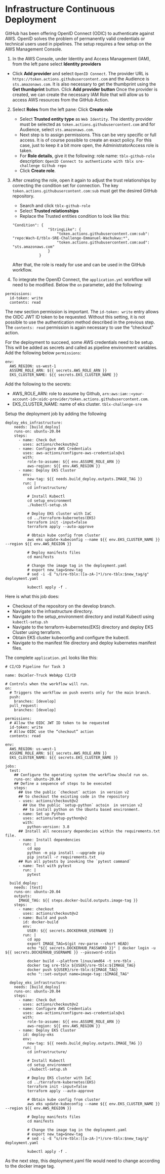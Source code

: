 # Infrastructure Continuous Deployment

 GitHub has been offering OpenID Connect (ODIC) to authenticate against AWS. OpenID solves the problem of permanently valid credentials or technical users used in pipelines. The setup requires a few setup on the AWS Management Console.

1. In the AWS Console, under Identity and Access Management (IAM), from the left pane select **Identity providers** 
- Click **Add provider** and select `OpenID Connect`.
    The provider URL is `https://token.actions.githubusercontent.com` and the Audience is `sts.amazonaws.com`. It is also necessary to get the thumbprint using the **Get thumbprint** button.
    Click **Add provider button**
    Once the provider is created, we can create the necessary IAM Role that will allow us to access AWS resources from the GitHub Action.
2. Select **Roles** from the left pane:
    Click **Create role**
    - Select **Trusted entity type** as `Web Identity`. The identity provider must be selected as `token.actions.githubusercontent.com` and for Audience, select `sts.amazonaws.com`.
    - Next step is to assign permissions. This can be very specific or full access. It is of course possible to create an exact policy. For this case, just to keep it a bit more open, the AdministratorAccess role is taken.
    - For **Role details**, give it the following:
        role name: `tblx-github-role`
        description: `OpenID Connect to authenticate with tblx sre-challenge Github repo`
    - Click **Create role**.
3. After creating the role, open it again to adjust the trust relationships by correcting the condition set for connection. The key `token.actions.githubusercontent.com:sub` must get the desired GitHub repository.
    - Search and click `tblx-github-role`
    - Select **Trusted relationships**
    - Replace the Trusted entities condition to look like this:
    ```
    "Condition": {
                    "StringLike": {
                        "token.actions.githubusercontent.com:sub": "repo:Wach-E/tblx-SRE-Challenge-Emmanuel-Wachukwu:*",
                        "token.actions.githubusercontent.com:aud": "sts.amazonaws.com"
                    }
                }
    ```
    After that, the role is ready for use and can be used in the GitHub workflow.

4. To integrate the OpenID Connect, the `application.yml` workflow will need to be modified. Below the `on` parameter, add the following:
```
permissions:
  id-token: write
  contents: read
```

The new section permission is important. The `id-token: write` entry allows the OIDC JWT ID token to be requested. Without this setting, it is not possible to use the authentication method described in the previous step.
The `contents: read` permission is again necessary to use the “checkout” action.

For the deployment to succeed, some AWS credentials need to be setup. This will be added as secrets and called as pipeline environment variables. Add the following below `permissions`:
```
env:
  AWS_REGION: us-west-1
  ASSUME_ROLE_ARN: ${{ secrets.AWS_ROLE_ARN }}
  EKS_CLUSTER_NAME: ${{ secrets.EKS_CLUSTER_NAME }}
```
Add the following to the secrets:
- AWS_ROLE_ARN: role to assume by Github, `arn:aws:iam::<your-account-id>:oidc-provider/token.actions.githubusercontent.com`.
- EKS_CLUSTER_NAME: name of eks cluster. `tblx-challenge-sre`

Setup the deployment job by adding the following

```
deploy_eks_infrastructure:
    needs: [build_deploy]
    runs-on: ubuntu-20.04
    steps:
      - name: Check Out
        uses: actions/checkout@v2
      - name: Configure AWS Credentials
        uses: aws-actions/configure-aws-credentials@v1
        with:
          role-to-assume: ${{ env.ASSUME_ROLE_ARN }}
          aws-region: ${{ env.AWS_REGION }}
      - name: Deploy EKS Cluster
        env:
          new-tag: ${{ needs.build_deploy.outputs.IMAGE_TAG }}
        run: |
          cd infrastructure/

          # Install Kubectl
          cd setup_environment
          ./kubectl-setup.sh

          # Deploy EKS cluster with IaC
          cd ../terraform-kubernetes(EKS)
          terraform init -input=false
          terraform apply --auto-approve

          # Obtain kube config from cluster
          aws eks update-kubeconfig --name ${{ env.EKS_CLUSTER_NAME }} --region ${{ env.AWS_REGION }}

          # Deploy manifests files
          cd manifests
          
          # Change the image tag in the deployment.yaml
          # export new_tag=$new-tag
          # sed -i -E "s/sre-tblx:([a-zA-]*)/sre-tblx:$new_tag/g" deployment.yaml

          kubectl apply -f .
```
Here is what this job does:
- Checkout of the repository on the develop branch.
- Navigate to the infrastructure directory.
- Navigate to the setup_environment directory and install Kubectl using `kubectl-setup.sh`
- Navigate to the terraform-kubernetes(EKS) directory and deploy EKS Cluster using terraform.
- Obtain EKS cluster kubeconfig and configure the kubectl.
- Navigate to the manifest file directory and deploy kubernetes manifest files.

The complete `application.yml` looks like this:
```
# CI/CD Pipeline for Task 3

name: Daimler-Truck WebApp CI/CD

# Controls when the workflow will run.
on:
  # Triggers the workflow on push events only for the main branch.
  push:
    branches: [develop]
  pull_request:
    branches: [develop]

permissions:
  # Allow the OIDC JWT ID token to be requested
  id-token: write
  # Allow OIDC use the “checkout” action
  contents: read

env:
  AWS_REGION: us-west-1
  ASSUME_ROLE_ARN: ${{ secrets.AWS_ROLE_ARN }}
  EKS_CLUSTER_NAME: ${{ secrets.EKS_CLUSTER_NAME }}

jobs:
  test:
    ## Configure the operating system the workflow should run on.
    runs-on: ubuntu-20.04
    ## Define a sequence of steps to be executed
    steps:
      ## Use the public `checkout` action  in version v2
      ## to checkout the existing code in the repository
      - uses: actions/checkout@v2
        ## Use the public `setup-python` actoin  in version v2
        ## to install python on the Ubuntu based environment.
      - name: Set up Python
        uses: actions/setup-python@v2
        with:
          python-version: 3.8
      ## Install all necessary dependecies within the requirements.txt file.
      - name: Install dependencies
        run: |
          cd app
          python -m pip install --upgrade pip
          pip install -r requirements.txt
      ## Run all pytests by inovking the `pytest command`
      - name: Test with pytest
        run: |
          pytest

  build_deploy:
    needs: [test]
    runs-on: ubuntu-20.04
    outputs:
      IMAGE_TAG: ${{ steps.docker-build.outputs.image-tag }}
    steps:
      - name: checkout
        uses: actions/checkout@v2
      - name: Build and push
        id: docker-build
        env:
          USER: ${{ secrets.DOCKERHUB_USERNAME }}
        run: |
          cd app
          export IMAGE_TAG=$(git rev-parse --short HEAD)
          echo "${{ secrets.DOCKERHUB_PASSWORD }}" | docker login -u ${{ secrets.DOCKERHUB_USERNAME }} --password-stdin

          docker build --platform linux/amd64 -t sre-tblx .
          docker tag sre-tblx ${USER}/sre-tblx:${IMAGE_TAG}
          docker push ${USER}/sre-tblx:${IMAGE_TAG}
          echo "::set-output name=image-tag::$IMAGE_TAG"

  deploy_eks_infrastructure:
    needs: [build_deploy]
    runs-on: ubuntu-20.04
    steps:
      - name: Check Out
        uses: actions/checkout@v2
      - name: Configure AWS Credentials
        uses: aws-actions/configure-aws-credentials@v1
        with:
          role-to-assume: ${{ env.ASSUME_ROLE_ARN }}
          aws-region: ${{ env.AWS_REGION }}
      - name: Deploy EKS Cluster
        id: deploy-eks
        env:
          new-tag: ${{ needs.build_deploy.outputs.IMAGE_TAG }}
        run: |
          cd infrastructure/

          # Install Kubectl
          cd setup_environment
          ./kubectl-setup.sh

          # Deploy EKS cluster with IaC
          cd ../terraform-kubernetes(EKS)
          terraform init -input=false
          terraform apply --auto-approve

          # Obtain kube config from cluster
          aws eks update-kubeconfig --name ${{ env.EKS_CLUSTER_NAME }} --region ${{ env.AWS_REGION }}

          # Deploy manifests files
          cd manifests

          # Change the image tag in the deployment.yaml
          # export new_tag=$new-tag
          # sed -i -E "s/sre-tblx:([a-zA-]*)/sre-tblx:$new_tag/g" deployment.yaml

          kubectl apply -f .

```

As the next step, this deployment.yaml file would need to change according to the docker image tag.
          
